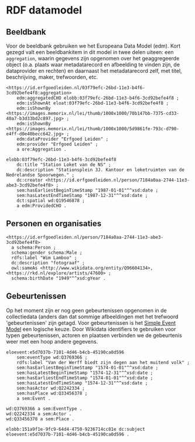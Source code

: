 # RDF datamodel

## Beeldbank

Voor de beeldbank gebruiken we het Europeana Data Model (edm). Kort gezegd valt een beeldbankitem in dit model in twee delen uiteen: een `aggregation`, waarin gegevens zijn opgenomen over het geaggregeerde object (o.a. plaats waar metadatarecord en afbeelding te vinden zijn, de dataprovider en rechten) en daarnaast het metadatarecord zelf, met titel, beschrijving, maker, trefwoorden, etc.

```
<https://id.erfgoedleiden.nl/03f79efc-26bd-11e3-b4f6-3cd92befe4f8:aggregation>
	edm:aggregatedCHO elobb:03f79efc-26bd-11e3-b4f6-3cd92befe4f8 ;
	edm:isShownAt eloat:03f79efc-26bd-11e3-b4f6-3cd92befe4f8 ;
	edm:isShownBy <https://images.memorix.nl/lei/thumb/1000x1000/70b147bb-7375-cd33-40a7-b3d33bd2c897.jpg> ;
	edm:isShownBy <https://images.memorix.nl/lei/thumb/1000x1000/5d9861fe-793c-d790-e4ff-d0e40becc642.jpg> ;
	edm:dataProvider "Erfgoed Leiden" ;
	edm:provider "Erfgoed Leiden" ;
	a ore:Aggregation . 

elobb:03f79efc-26bd-11e3-b4f6-3cd92befe4f8
	dc:title "Station Loket van de NS" ;
	dc:description "Stationsplein 3J. Kantoor en loketruimten van de Nedrelandse Spoorwegen." ;
	dc:creator <https://id.erfgoedleiden.nl/person/7184a0aa-2744-11e3-abe3-3cd92befe4f8> ;
	sem:hasEarliestBeginTimeStamp "1987-01-01"^^xsd:date ;
	sem:hasLatestEndTimeStamp "1987-12-31"^^xsd:date ;
	dct:spatial wd:Q19546878 ;
	a edm:ProvidedCHO . 
```

## Personen en organisaties

```
<https://id.erfgoedleiden.nl/person/7184a0aa-2744-11e3-abe3-3cd92befe4f8>
  a schema:Person ;
  schema:gender schema:Male ;
  rdfs:label "Wim Lamboo" ;
  dc:description "fotograaf" ;
  owl:sameAs <http://www.wikidata.org/entity/Q96604134>, <https://rkd.nl/explore/artists/47600> ;
  schema:birthDate "1949"^^xsd:gYear .
```

## Gebeurtenissen

Op het moment zijn er nog geen gebeurtenissen opgenomen in de collectiedata (anders dan dat sommige afbeeldingen met het trefwoord 'gebeurtenissen' zijn getagd. Voor gebeurtenissen is het [Simple Event Model](https://semanticweb.cs.vu.nl/2009/11/sem/) een logische keuze. Door Wikidata identifiers te gebruiken voor typen gebeurtenissen, actoren en plaatsen verbinden we de gebeurtenis weer met een hoop andere gegevens.

```
eloevent:e5d7037b-7101-4d46-b4cb-45190ca0d596
	sem:eventType wd:Q3769366 ; 
	rdfs:label "Van der Werff biedt zijn degen aan het muitend volk" ; 
	sem:hasEarliestBeginTimeStamp "1574-01-01"^^xsd:date ;
	sem:hasLatestBeginTimeStamp "1574-12-31"^^xsd:date ;
	sem:hasEarliestEndTimeStamp "1574-01-01"^^xsd:date ;
	sem:hasLatestEndTimeStamp "1574-12-31"^^xsd:date ;
	sem:hasActor wd:Q2242334 ;
	sem:hasPlace wd:Q33456378 ;
	a sem:Event . 

wd:Q3769366 a sem:EventType . 
wd:Q2242334 a sem:Actor .
wd:Q33456378 a sem:Place .

elobb:151a9f1e-9fc9-64d4-4750-9236714cc81e dc:subject eloevent:e5d7037b-7101-4d46-b4cb-45190ca0d596 .
```
